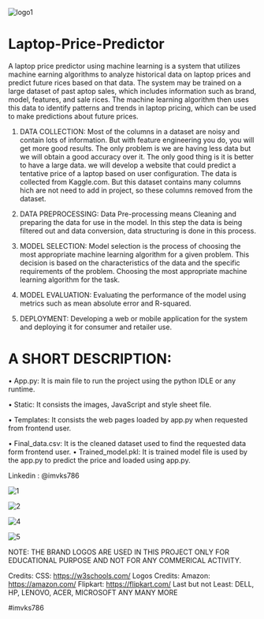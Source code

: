 ![logo1](https://user-images.githubusercontent.com/56357173/213859411-2e355957-a080-47e2-9db6-f97efe43070b.png)

# Laptop-Price-Predictor

A laptop price predictor using machine learning is a system that utilizes machine earning algorithms to analyze historical data on laptop prices and predict future rices based on that data. The system may be trained on a large dataset of past aptop sales, which includes information such as brand, model, features, and sale rices. The machine learning algorithm then uses this data to identify patterns and
trends in laptop pricing, which can be used to make predictions about future prices.

1. DATA COLLECTION: 
Most of the columns in a dataset are noisy and contain lots of information. But with feature engineering you do, you will get more good results. The only problem is we are having less data but we will obtain a good accuracy over it. The only good thing is it is better to have a large data. we will develop a website that could predict a tentative price of a laptop based on user configuration. The data is collected from Kaggle.com. But this dataset contains many columns hich are not need to add in project, so these columns removed from the dataset.

2. DATA PREPROCESSING:
Data Pre-processing means Cleaning and preparing the data for use in the model.
In this step the data is being filtered out and data conversion, data structuring is done in this process.

3. MODEL SELECTION:
Model selection is the process of choosing the most appropriate machine learning algorithm for a given problem. This decision is based on the characteristics of the data and the specific requirements of the problem.
Choosing the most appropriate machine learning algorithm for the task.

4. MODEL EVALUATION:
Evaluating the performance of the model using metrics such as mean absolute error and R-squared.

5. DEPLOYMENT:
Developing a web or mobile application for the system and deploying it for consumer and retailer use.

# A SHORT DESCRIPTION:
• App.py:
It is main file to run the project using the python IDLE or any runtime.

• Static:
It consists the images, JavaScript and style sheet file.

• Templates:
It consists the web pages loaded by app.py when requested from frontend user.

• Final_data.csv:
It is the cleaned dataset used to find the requested data form frontend user.
• Trained_model.pkl:
It is trained model file is used by the app.py to predict the price and loaded
using app.py.

Linkedin : @imvks786

![1](https://user-images.githubusercontent.com/56357173/213859374-802bf01c-7bc9-4217-88a6-e7ac12a873a5.png)

![2](https://user-images.githubusercontent.com/56357173/213859377-974b3082-8fc8-432d-9c72-11dc1d92c478.png)

![4](https://user-images.githubusercontent.com/56357173/213859381-38e09952-fa61-444d-b65f-d1ee6d9929aa.png)

![5](https://user-images.githubusercontent.com/56357173/213859383-de1092f0-9ee4-4bfc-ae9f-19c13249ac22.png)

NOTE: THE BRAND LOGOS ARE USED IN THIS PROJECT ONLY FOR EDUCATIONAL PURPOSE AND NOT FOR ANY COMMERICAL ACTIVITY.

Credits:
CSS: https://w3schools.com/
Logos Credits:
Amazon: https://amazon.com/
Flipkart: https://flipkart.com/
Last but not Least:
DELL, HP, LENOVO, ACER, MICROSOFT ANY MANY MORE

#imvks786
